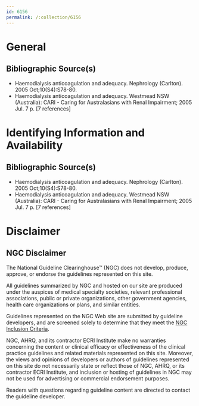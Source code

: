 ```yaml
---
id: 6156
permalink: /:collection/6156
---
```


# General

## Bibliographic Source(s)

- Haemodialysis anticoagulation and adequacy. Nephrology (Carlton). 2005 Oct;10(S4):S78-80.
- Haemodialysis anticoagulation and adequacy. Westmead NSW (Australia): CARI - Caring for Australasians with Renal Impairment; 2005 Jul. 7 p. [7 references]

# Identifying Information and Availability

## Bibliographic Source(s)

- Haemodialysis anticoagulation and adequacy. Nephrology (Carlton). 2005 Oct;10(S4):S78-80.
- Haemodialysis anticoagulation and adequacy. Westmead NSW (Australia): CARI - Caring for Australasians with Renal Impairment; 2005 Jul. 7 p. [7 references]

# Disclaimer

## NGC Disclaimer

The National Guideline Clearinghouse™ (NGC) does not develop, produce, approve, or endorse the guidelines represented on this site.

All guidelines summarized by NGC and hosted on our site are produced under the auspices of medical specialty societies, relevant professional associations, public or private organizations, other government agencies, health care organizations or plans, and similar entities.

Guidelines represented on the NGC Web site are submitted by guideline developers, and are screened solely to determine that they meet the [NGC Inclusion Criteria](/help-and-about/summaries/inclusion-criteria).

NGC, AHRQ, and its contractor ECRI Institute make no warranties concerning the content or clinical efficacy or effectiveness of the clinical practice guidelines and related materials represented on this site. Moreover, the views and opinions of developers or authors of guidelines represented on this site do not necessarily state or reflect those of NGC, AHRQ, or its contractor ECRI Institute, and inclusion or hosting of guidelines in NGC may not be used for advertising or commercial endorsement purposes.

Readers with questions regarding guideline content are directed to contact the guideline developer.

